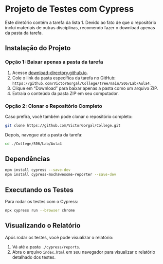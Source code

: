 # Projeto de Testes com Cypress

Este diretório contém a tarefa da lista 1.
Devido ao fato de que o repositório inclui materiais de outras disciplinas, recomendo fazer o download apenas da pasta da tarefa.

## Instalação do Projeto

### Opção 1: Baixar apenas a pasta da tarefa

1. Acesse [download-directory.github.io](https://download-directory.github.io/).
2. Cole o link da pasta específica da tarefa no GitHub:  
   `https://github.com/VictorGorgal/College/tree/main/S06/Lab/Aula4`.
3. Clique em “Download” para baixar apenas a pasta como um arquivo ZIP.
4. Extraia o conteúdo da pasta ZIP em seu computador.

### Opção 2: Clonar o Repositório Completo

Caso prefira, você também pode clonar o repositório completo:

```bash
git clone https://github.com/VictorGorgal/College.git
```

Depois, navegue até a pasta da tarefa:

```bash
cd ./College/S06/Lab/Aula4
```

## Dependências

```bash
npm install cypress --save-dev
npm install cypress-mochawesome-reporter --save-dev
```

## Executando os Testes

Para rodar os testes com o Cypress:

```bash
npx cypress run --browser chrome
```

## Visualizando o Relatório

Após rodar os testes, você pode visualizar o relatório:

1. Vá até a pasta `./cypress/reports`.
2. Abra o arquivo `index.html` em seu navegador para visualizar o relatório detalhado dos testes.


